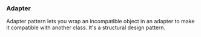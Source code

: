 ### Adapter
Adapter pattern lets you wrap an incompatible object in an adapter to make it compatible with another class.
It's a structural design pattern.
